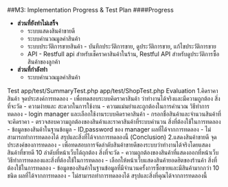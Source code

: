##M3: Implementation Progress & Test Plan 
####Progress
 - **ส่วนที่ยังทำไม่เสร็จ**
     -  ระบบแสดงสินค้าขายดี
     -  ระบบคำนวณมูลค่าสินค้า
     -  ระบบประวัติการขายสินค้า - บันทึกประวัติการขาย, ดูประวัติการขาย, แก้ไขประวัติการขาย
     -  API - Restfull api สำหรับเช็คราคาสินค้าในร้าน, Restful API สำหรับดูประวัติการซื้อสินค้าของลูกค้า
 - **ส่วนที่กำลังทำ**
     -  ระบบคำนวณมูลค่าสินค้า
     
Test
     app/test/SummaryTest.php
     app/test/ShopTest.php
Evaluation
     1.คิดราคาสินค้า
          จุดประสงค์การทดลอง
              - เพื่อทดสอบระบบคิดราคาสินค้า ว่าทำงานได้จริงและมีความถูกต้อง
          สิ่งที่จะวัด
              - ความง่ายและ สะดวกในการใช้งาน
              - ความแม่นยำและถูกต้องในการคำนวณ
          วิธีทำการทดลอง
              - login manager และเลือกใช้งานระบบคิดราคาสินค้า
              - กรอกชื่อสินค้าและจำนวนสินค้าที่จะคิดราคา
              - ตรวจสอบความถูกต้องของสินค้าและราคาสินค้าที่ระบบคำนวน
          สิ่งที่ต้องใช้ในการทดลอง
              - ข้อมูลของสินค้าในฐานข้อมูล
              - ID,password ของ manager
          ผลที่ได้จากการทดลอง
              - ไม่สามารถทำการทดลองได้
          สรุปและสิ่งที่ได้จากการทดลองนี้ (Conclusion)
      2.แสดงสินค้าขายดี
          จุดประสงค์ของการทดลอง
              - เพื่อทดสอบการจัดลำดับสินค้าขายดีของระบบว่าทำงานได้จริงโดยแสดง
                 สินค้าที่ขายดี 10 ลำดับที่หน้าเว็บได้ถุกต้อง
          สิ่งที่จะวัด
              - ความถูกต้องของสินค้าที่แสดงออกที่หน้าเว็บ
          วิธีทำการทดลองและสิ่งที่ต้องใช้ในการทดลอง
              - เลือกให้หน้าเว็บแสดงสินค้ายอดฮิตของร้านค้า
          สิ่งที่ต้องใช้ในการทดลอง
              - ข้อมูลของสินค้าในฐานข้อมูลที่มีจำนวนครั้งการซื้อขายและมีสินค้ามากกว่า 10 
                ชนิด
          ผลที่ได้จากการทดลอง
              - ไม่สามารถทำการทดลองได้
          สรุปและสิ่งที่คุณได้จากการทดลองนี้
